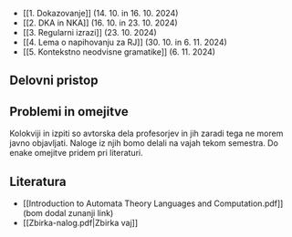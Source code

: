 - [[1. Dokazovanje]] (14. 10. in 16. 10. 2024)
- [[2. DKA in NKA]] (16. 10. in 23. 10. 2024)
- [[3. Regularni izrazi]] (23. 10. 2024)
- [[4. Lema o napihovanju za RJ]] (30. 10. in 6. 11. 2024)
- [[5. Kontekstno neodvisne gramatike]] (6. 11. 2024)
## Delovni pristop

## Problemi in omejitve
Kolokviji in izpiti so avtorska dela profesorjev in jih zaradi tega ne morem javno objavljati. Naloge iz njih bomo delali na vajah tekom semestra. Do enake omejitve pridem pri literaturi.
## Literatura
- [[Introduction to Automata Theory Languages and Computation.pdf]] (bom dodal zunanji link)
- [[Zbirka-nalog.pdf|Zbirka vaj]]
